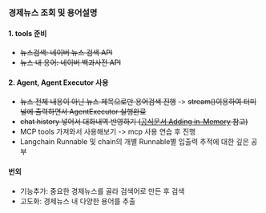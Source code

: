 ### 경제뉴스 조회 및 용어설명
#### 1. tools 준비
- ~~뉴스검색: 네이버 뉴스 검색 API~~
- ~~뉴스 내 용어: 네이버 백과사전 API~~

#### 2. Agent, Agent Executor 사용
- ~~뉴스 전체 내용이 아닌 뉴스 제목으로만 용어검색 진행~~
-> ~~stream()이용하여 터미널에 출력하면서 AgentExecutor 실행완료~~
- ~~chat history 넣어서 대화내역 반영하기 ([공식문서 Adding in-Memory](https://python.langchain.com/docs/how_to/agent_executor/#adding-in-memory) 참고)~~
- MCP tools 가져와서 사용해보기 -> mcp 사용 연습 후 진행
- Langchain Runnable 및 chain의 개별 Runnable별 입출력 추적에 대한 깊은 공부

#### 번외
- 기능추가: 중요한 경제뉴스를 골라 검색어로 만든 후 검색
- 고도화: 경제뉴스 내 다양한 용어를 추출